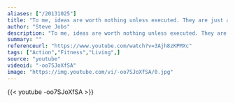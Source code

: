 ```yaml
---
aliases: ["/20131025"]
title: "To me, ideas are worth nothing unless executed. They are just a multiplier. Execution is worth millions."
author: "Steve Jobs"
description: "To me, ideas are worth nothing unless executed. They are just a multiplier. Execution is worth millions. - Steve Jobs quotes from GetInspired365.com"
summary: ""
referenceurl: "https://www.youtube.com/watch?v=3Ajh8zKPMXc"
tags: ["Action","Fitness","Living",]
source: "youtube"
videoid: "-oo7SJoXfSA"
image: "https://img.youtube.com/vi/-oo7SJoXfSA/0.jpg"
---
```


{{< youtube -oo7SJoXfSA >}}
